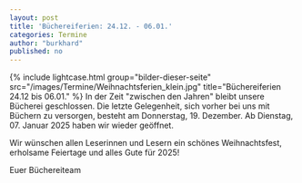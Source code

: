 ```yaml
---
layout: post
title: 'Büchereiferien: 24.12. - 06.01.'
categories: Termine
author: "burkhard"
published: no
---
```

{% include lightcase.html group="bilder-dieser-seite"
      src="/images/Termine/Weihnachtsferien_klein.jpg" 
      title="Büchereiferien 24.12 bis 06.01." %}
In der Zeit "zwischen den Jahren" bleibt unsere Bücherei geschlossen. Die letzte Gelegenheit, sich vorher bei uns mit Büchern zu versorgen, besteht am Donnerstag, 19. Dezember. Ab Dienstag, 07. Januar 2025 haben wir wieder geöffnet.

Wir wünschen allen Leserinnen und Lesern ein schönes Weihnachtsfest, erholsame Feiertage und alles Gute für 2025!

Euer Büchereiteam
